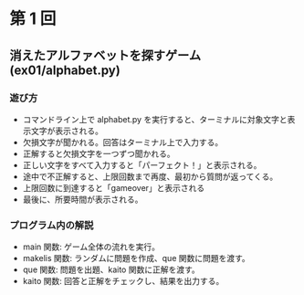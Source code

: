 # 第 1 回

## 消えたアルファベットを探すゲーム(ex01/alphabet.py)

### 遊び方

- コマンドライン上で alphabet.py を実行すると、ターミナルに対象文字と表示文字が表示される。
- 欠損文字が聞かれる。回答はターミナル上で入力する。
- 正解すると欠損文字を一つずつ聞かれる。
- 正しい文字をすべて入力すると「パーフェクト！」と表示される。
- 途中で不正解すると、上限回数まで再度、最初から質問が返ってくる。
- 上限回数に到達すると「gameover」と表示される
- 最後に、所要時間が表示される。

### プログラム内の解説

- main 関数: ゲーム全体の流れを実行。
- makelis 関数: ランダムに問題を作成、que 関数に問題を渡す。
- que 関数: 問題を出題、kaito 関数に正解を渡す。
- kaito 関数: 回答と正解をチェックし、結果を出力する。
